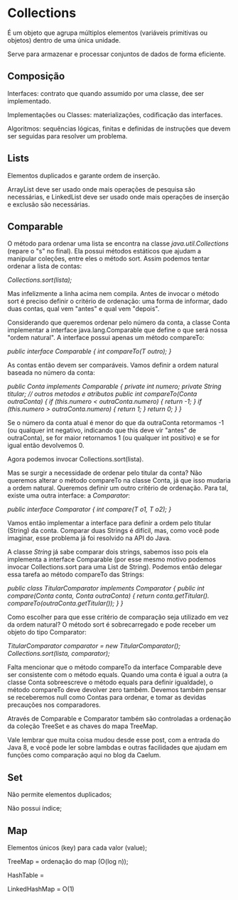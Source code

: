# Collections

É um objeto que agrupa múltiplos elementos (variáveis primitivas ou objetos) dentro de uma única unidade.

Serve para armazenar e processar conjuntos de dados de forma eficiente.

## Composição

Interfaces: contrato que quando assumido por uma classe, dee ser implementado.

Implementações ou Classes: materializações, codificação das interfaces.

Algoritmos: sequências lógicas, finitas e definidas de instruções que devem ser seguidas para resolver um problema.

## Lists

Elementos duplicados e garante ordem de inserção.

ArrayList deve ser usado onde mais operações de pesquisa são necessárias, e LinkedList deve ser usado onde  mais operações de inserção e exclusão são necessárias.

## Comparable

O método para ordenar uma lista se encontra na classe *java.util.Collections* (repare o "s" no final). Ela possui métodos estáticos que ajudam a manipular coleções, entre eles o método sort. Assim podemos tentar ordenar a lista de contas:

*Collections.sort(lista);*

Mas infelizmente a linha acima nem compila. Antes de invocar o método sort é preciso definir o critério de ordenação: uma forma de informar, dado duas contas, qual vem "antes" e qual vem "depois".

Considerando que queremos ordenar pelo número da conta, a classe Conta implementar a interface java.lang.Comparable que define o que será nossa "ordem natural". A interface possui apenas um método compareTo:

*public interface Comparable {*
    *int compareTo(T outro);*
*}*

As contas então devem ser comparáveis. Vamos definir a ordem natural baseada no número da conta:

*public Conta implements Comparable {*
    *private int numero;*
    *private String titular;*
    *// outros metodos e atributos*
    *public int compareTo(Conta outraConta) {*
        *if (this.numero < outraConta.numero) {*
            *return -1;*
        *}*
        *if (this.numero > outraConta.numero) {*
            *return 1;*
        *}*
        *return 0;*
    *}*
*}*

Se o número da conta atual é menor do que da outraConta retormamos -1 (ou qualquer int negativo, indicando que this deve vir "antes" de outraConta), se for maior retornamos 1 (ou qualquer int positivo) e se for igual então devolvemos 0.

Agora podemos invocar Collections.sort(lista).

Mas se surgir a necessidade de ordenar pelo titular da conta? Não queremos alterar o método compareTo na classe Conta, já que isso mudaria a ordem natural. Queremos definir um outro critério de ordenação. Para tal, existe uma outra interface: a *Comparator*:

*public interface Comparator {*
    *int compare(T o1, T o2);*
*}*

Vamos então implementar a interface para definir a ordem pelo titular (String) da conta. Comparar duas Strings é difícil, mas, como você pode imaginar, esse problema já foi resolvido na API do Java.

A classe *String* já sabe comparar dois strings, sabemos isso pois ela implementa a interface Comparable (por esse mesmo motivo podemos invocar Collections.sort para uma List de String). Podemos então delegar essa tarefa ao método compareTo das Strings:

*public class TitularComparator implements Comparator {*
    *public int compare(Conta conta, Conta outraConta) {*
        *return conta.getTitular().*
                *compareTo(outraConta.getTitular());*
    *}*
*}*

Como escolher para que esse critério de comparação seja utilizado em vez da ordem natural? O método sort é sobrecarregado e pode receber um objeto do tipo Comparator:

*TitularComparator comparator = new TitularComparator();*
*Collections.sort(lista, comparator);*

Falta mencionar que o método compareTo da interface Comparable deve ser consistente com o método equals. Quando uma conta é igual a outra (a classe Conta sobreescreve o método equals para definir igualdade), o método compareTo deve devolver zero também. Devemos também pensar se receberemos null como Contas para ordenar, e tomar as devidas precauções nos comparadores.

Através de Comparable e Comparator também são controladas a ordenação da coleção TreeSet e as chaves do mapa TreeMap.

Vale lembrar que muita coisa mudou desde esse post, com a entrada do Java 8, e você pode ler sobre lambdas e outras facilidades que ajudam em funções como comparação aqui no blog da Caelum.

## Set

Não permite elementos duplicados;

Não possui índice;

## Map

Elementos únicos (key) para cada valor (value);

TreeMap = ordenação do map (O(log n));

HashTable = 

LinkedHashMap = O(1)

